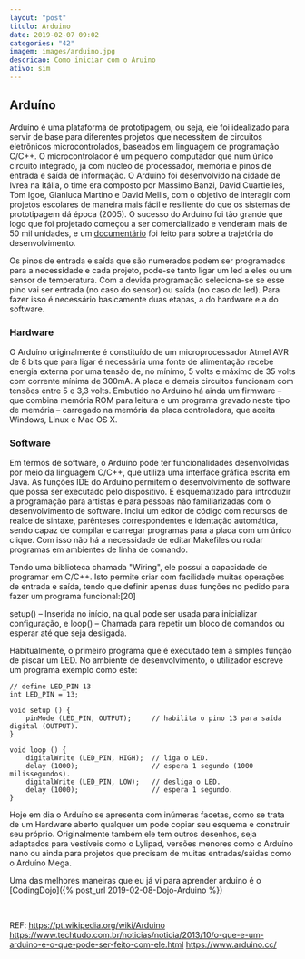 ```yaml
---
layout: "post"
titulo: Arduino
date: 2019-02-07 09:02
categories: "42"
imagem: images/arduino.jpg
descricao: Como iniciar com o Aruino
ativo: sim
---
```



## Arduíno

Arduíno é uma plataforma de prototipagem, ou seja, ele foi idealizado para servir de base para diferentes projetos que necessitem de circuitos eletrônicos microcontrolados, baseados em linguagem de programação C/C++. 
O microcontrolador é um pequeno computador que num único circuito integrado, já com núcleo de processador, memória e pinos de entrada e saída de informação.
O Arduíno foi desenvolvido na cidade de Ivrea na Itália, o time era composto por Massimo Banzi, David Cuartielles, Tom Igoe, Gianluca Martino e David Mellis, com o objetivo de interagir com projetos escolares de maneira mais fácil e resiliente do que os sistemas de prototipagem dá época (2005).
O sucesso do Arduíno foi tão grande que logo que foi projetado começou a ser comercializado e venderam mais de 50 mil unidades, e um [documentário](http://vimeo.com/18539129) foi feito para sobre a trajetória do desenvolvimento.


Os pinos de entrada e saída que são numerados podem ser programados para a necessidade e cada projeto, pode-se tanto ligar um led a eles ou um sensor de temperatura. Com a devida programação seleciona-se se esse pino vai ser entrada (no caso do sensor) ou saída (no caso do led). Para fazer isso é necessário basicamente duas etapas, a do hardware e a do software.

### Hardware

O Arduíno originalmente é constituído de um microprocessador Atmel AVR de 8 bits que para ligar é necessária uma fonte de alimentação recebe energia externa por uma tensão de, no mínimo, 5 volts e máximo de 35 volts com corrente mínima de 300mA. A placa e demais circuitos funcionam com tensões entre 5 e 3,3 volts. Embutido no Arduíno há ainda um firmware – que combina memória ROM para leitura e um programa gravado neste tipo de memória – carregado na memória da placa controladora, que aceita Windows, Linux e Mac OS X.

<v-img src="images/arduino.jpg" alt="image alt text"></v-img>


### Software

Em termos de software, o Arduíno pode ter funcionalidades desenvolvidas por meio da linguagem C/C++, que utiliza uma interface gráfica escrita em Java. As funções IDE do Arduíno permitem o desenvolvimento de software que possa ser executado pelo dispositivo.
É esquematizado para introduzir a programação para artistas e para pessoas não familiarizadas com o desenvolvimento de software. Inclui um editor de código com recursos de realce de sintaxe, parênteses correspondentes e identação automática, sendo capaz de compilar e carregar programas para a placa com um único clique. Com isso não há a necessidade de editar Makefiles ou rodar programas em ambientes de linha de comando.

<v-img src="images/Arduino_IDE_-_v0011_Alpha.png" alt="image alt text"></v-img>

Tendo uma biblioteca chamada "Wiring", ele possui a capacidade de programar em C/C++. Isto permite criar com facilidade muitas operações de entrada e saída, tendo que definir apenas duas funções no pedido para fazer um programa funcional:[20]

setup() – Inserida no início, na qual pode ser usada para inicializar configuração, e
loop() – Chamada para repetir um bloco de comandos ou esperar até que seja desligada.

Habitualmente, o primeiro programa que é executado tem a simples função de piscar um LED. No ambiente de desenvolvimento, o utilizador escreve um programa exemplo como este:


	// define LED_PIN 13
	int LED_PIN = 13;
	
	void setup () {
	    pinMode (LED_PIN, OUTPUT);     // habilita o pino 13 para saída digital (OUTPUT).
	}
	
	void loop () {
	    digitalWrite (LED_PIN, HIGH);  // liga o LED.
	    delay (1000);                  // espera 1 segundo (1000 milissegundos).
	    digitalWrite (LED_PIN, LOW);   // desliga o LED.
	    delay (1000);                  // espera 1 segundo.
	}
	


Hoje em dia o Arduíno se apresenta com inúmeras facetas, como se trata de um Hardware aberto qualquer um pode copiar seu esquema e construir seu próprio. Originalmente também ele tem outros desenhos, seja adaptados para vestíveis como o Lylipad, versões menores como o Arduíno nano ou ainda para projetos que precisam de muitas entradas/sáidas como o Arduíno Mega.

Uma das melhores maneiras que eu já vi para aprender arduino é o [CodingDojo]({% post_url 2019-02-08-Dojo-Arduino %})

</br>

REF:
<https://pt.wikipedia.org/wiki/Arduino>
<https://www.techtudo.com.br/noticias/noticia/2013/10/o-que-e-um-arduino-e-o-que-pode-ser-feito-com-ele.html>
<https://www.arduino.cc/>

